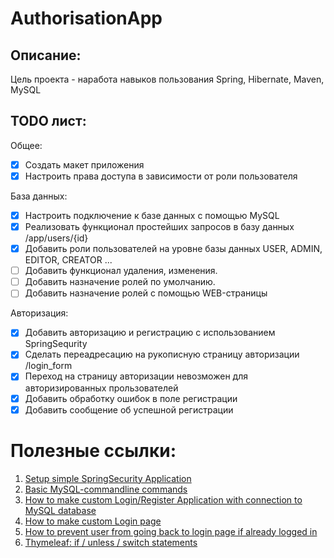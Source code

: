 # AuthorisationApp
## Описание:
Цель проекта - наработа навыков пользования Spring, Hibernate, Maven, MySQL

## TODO лист:
Общее:
- [x] Создать макет приложения
- [x] Настроить права доступа в зависимости от роли пользователя

База данных:
- [x] Настроить подключение к базе данных с помощью MySQL
- [x] Реализовать функционал простейших запросов в базу данных /app/users/{id}
- [x] Добавить роли пользователей на уровне базы данных USER, ADMIN, EDITOR, CREATOR ...
- [ ] Добавить функционал удаления, изменения.
- [ ] Добавить назначение ролей по умолчанию.
- [ ] Добавить назначение ролей с помощью WEB-страницы

Авторизация:
- [x] Добавить авторизацию и регистрацию с использованием SpringSequrity 
- [x] Сделать переадресацию на рукописную страницу авторизации /login_form
- [x] Переход на страницу авторизации невозможен для авторизированных прользователей
- [x] Добавить обработку ошибок в поле регистрации 
- [x] Добавить сообщение об успешной регистрации

# **Полезные ссылки:**
1. [Setup simple SpringSecurity Application](https://spring.io/guides/gs/securing-web/)
2. [Basic MySQL-commandline commands](https://dev.mysql.com/doc/mysql-getting-started/en/)
3. [How to make custom Login/Register Application with connection to MySQL database](https://www.codejava.net/frameworks/spring-boot/user-registration-and-login-tutorial)
4. [How to make custom Login page](https://www.youtube.com/watch?v=yoTohM2jYhs&ab_channel=JavaBrains)
5. [How to prevent user from going back to login page if already logged in](https://www.codejava.net/frameworks/spring-boot/prevent-user-from-going-back-to-login-page-if-already-logged-in)
6. [Thymeleaf: if / unless / switch statements](https://habr.com/ru/post/351304/)
